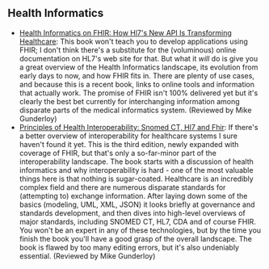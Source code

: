 ## Health Informatics

* [Health Informatics on FHIR: How Hl7's New API Is Transforming Healthcare](https://www.amazon.com/Health-Informatics-FHIR-Transforming-Healthcare-dp-3319934139/dp/3319934139/): This book won't teach you to develop applications using FHIR; I don't think there's a substitute for the (voluminous) online documentation on HL7's web site for that. But what it _will_ do is give you a great overview of the Health Informatics landscape, its evolution from early days to now, and how FHIR fits in. There are plenty of use cases, and because this is a recent book, links to online tools and information that actually work. The promise of FHIR isn't 100% delivered yet but it's clearly the best bet currently for interchanging information among disparate parts of the medical informatics system. (Reviewed by Mike Gunderloy)
* [Principles of Health Interoperability: Snomed CT, Hl7 and Fhir](): If there's a better overview of interoperability for healthcare systems I sure haven't found it yet. This is the third edition, newly expanded with coverage of FHIR, but that's only a so-far-minor part of the interoperability landscape. The book starts with a discussion of health informatics and why interoperability is hard - one of the most valuable things here is that nothing is sugar-coated. Healthcare is an incredibly complex field and there are numerous disparate standards for (attempting to) exchange information. After laying down some of the basics (modeling, UML, XML, JSON) it looks briefly at governance and standards development, and then dives into high-level overviews of major standards, including SNOMED CT, HL7, CDA and of course FHIR. You won't be an expert in any of these technologies, but by the time you finish the book you'll have a good grasp of the overall landscape. The book is flawed by too many editing errors, but it's also undeniably essential. (Reviewed by Mike Gunderloy)